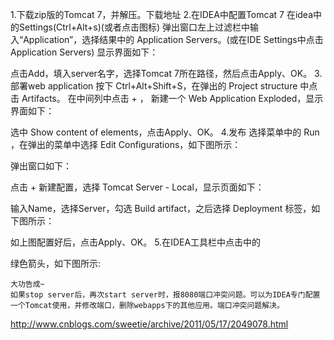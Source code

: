 1.下载zip版的Tomcat 7，并解压。下载地址
2.在IDEA中配置Tomcat 7
   在idea中的Settings(Ctrl+Alt+s)(或者点击图标)
   弹出窗口左上过滤栏中输入“Application”，选择结果中的 Application Servers。(或在IDE Settings中点击Application Servers)
   显示界面如下：

   点击Add，填入server名字，选择Tomcat 7所在路径，然后点击Apply、OK。
3.部署web application
   按下 Ctrl+Alt+Shift+S，在弹出的 Project structure 中点击 Artifacts。
   在中间列中点击 + ， 新建一个 Web Application Exploded，显示界面如下：

   选中 Show content of elements，点击Apply、OK。
4.发布
   选择菜单中的 Run ，在弹出的菜单中选择 Edit Configurations，如下图所示：
   


   弹出窗口如下：



   点击 + 新建配置，选择 Tomcat Server - Local，显示页面如下：



   输入Name，选择Server，勾选 Build artifact，之后选择 Deployment 标签，如下图所示：



   如上图配置好后，点击Apply、OK。
 5.在IDEA工具栏中点击中的

绿色箭头，如下图所示:



    大功告成~
    如果stop server后，再次start server时，报8080端口冲突问题。可以为IDEA专门配置一个Tomcat使用，并修改端口，删除webapps下的其他应用。端口冲突问题解决。

http://www.cnblogs.com/sweetie/archive/2011/05/17/2049078.html
